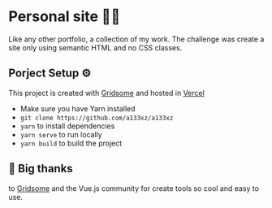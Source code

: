 # Personal site 👨‍💻

Like any other portfolio, a collection of my work. The challenge was create a site only using semantic HTML and no CSS classes.

## Porject Setup ⚙️

This project is created with [Gridsome](https://gridsome.org/) and hosted in [Vercel](https://vercel.com)

- Make sure you have Yarn installed
- `git clone https://github.com/a133xz/a133xz`
- `yarn` to install dependencies
- `yarn serve` to run locally
- `yarn build` to build the project

## 🎉 Big thanks

to [Gridsome](https://gridsome.org/) and the Vue.js community for create tools so cool and easy to use.